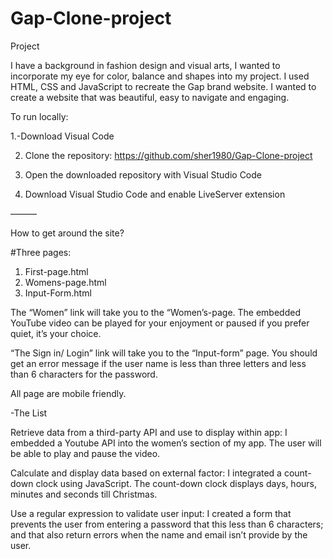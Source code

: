 # Gap-Clone-project
Project



I have a background in fashion design and visual arts, I wanted to incorporate my eye for color, balance and shapes into my project.  I used HTML, CSS and JavaScript to recreate the Gap brand website.  I wanted to create a website that was beautiful, easy to navigate and engaging.  

To run locally:

1.-Download Visual Code 

2. Clone the repository:  https://github.com/sher1980/Gap-Clone-project

3. Open the downloaded repository with Visual Studio Code

4. Download Visual Studio Code and enable LiveServer extension


———

How to get around the site?

#Three pages:
1. First-page.html
2. Womens-page.html
3. Input-Form.html

The “Women” link will take you to the “Women’s-page. The embedded YouTube video can  be played for your enjoyment or paused if you prefer quiet, it’s your choice.   

“The Sign in/ Login” link will take you to the “Input-form” page.  You should get an error message if the user name is less than three letters and less than 6 characters for the password.

All page are mobile friendly. 

-The List
 
Retrieve data from a third-party API and use to display within app: I embedded a Youtube API into the women’s section of my app. The user will be able to play and pause the video.

Calculate and display data based on external factor:  I integrated a count-down clock using JavaScript. The count-down clock displays days, hours, minutes and seconds till Christmas. 

Use a regular expression to validate user input: I created a form that prevents the user from entering a password that this less than 6 characters; and that also return errors when the name and email isn’t provide by the user. 




 
